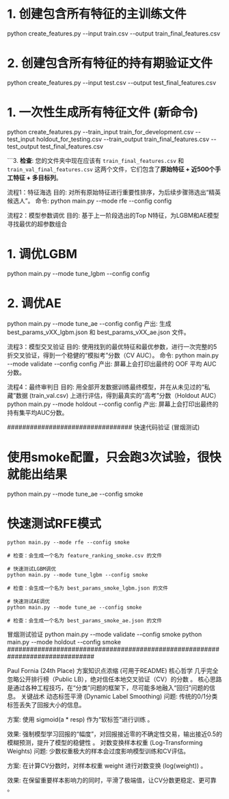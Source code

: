 # 1. 创建包含所有特征的主训练文件
python create_features.py --input train.csv --output train_final_features.csv
# 2. 创建包含所有特征的持有期验证文件
python create_features.py --input test.csv --output test_final_features.csv

# 1. 一次性生成所有特征文件 (新命令)
python create_features.py --train_input train_for_development.csv --test_input holdout_for_testing.csv --train_output train_final_features.csv --test_output test_final_features.csv

```3.  **检查**: 您的文件夹中现在应该有 `train_final_features.csv` 和 `train_val_final_features.csv` 这两个文件，它们包含了**原始特征 + 近500个手工特征 + 多目标列**。

流程1：特征海选
目的: 对所有原始特征进行重要性排序，为后续步骤筛选出“精英候选人”。
命令:
python main.py --mode rfe --config config

流程2：模型参数调优
目的: 基于上一阶段选出的Top N特征，为LGBM和AE模型寻找最优的超参数组合
# 1. 调优LGBM
python main.py --mode tune_lgbm --config config

# 2. 调优AE
python main.py --mode tune_ae --config config
产出: 生成 best_params_vXX_lgbm.json 和 best_params_vXX_ae.json 文件。

流程3：模型交叉验证
目的: 使用找到的最优特征和最优参数，进行一次完整的5折交叉验证，得到一个稳健的“模拟考”分数（CV AUC）。
命令:
python main.py --mode validate --config config
产出: 屏幕上会打印出最终的 OOF 平均 AUC 分数。

流程4：最终审判日
目的: 用全部开发数据训练最终模型，并在从未见过的“私藏”数据 (train_val.csv) 上进行评估，得到最真实的“高考”分数（Holdout AUC）
python main.py --mode holdout --config config
产出: 屏幕上会打印出最终的 持有集平均AUC分数。



#################################
快速代码验证 (冒烟测试)
# 使用smoke配置，只会跑3次试验，很快就能出结果
python main.py --mode tune_ae --config smoke

 # 快速测试RFE模式
    python main.py --mode rfe --config smoke
    
    # 检查：会生成一个名为 feature_ranking_smoke.csv 的文件

    # 快速测试LGBM调优
    python main.py --mode tune_lgbm --config smoke

    # 检查：会生成一个名为 best_params_smoke_lgbm.json 的文件

    # 快速测试AE调优
    python main.py --mode tune_ae --config smoke
    
    # 检查：会生成一个名为 best_params_smoke_ae.json 的文件
冒烟测试验证
python main.py --mode validate --config smoke
python main.py --mode holdout --config smoke
###############################################################################

Paul Fornia (24th Place) 方案知识点浓缩 (可用于README)
核心哲学
几乎完全忽略公开排行榜（Public LB），绝对信任本地交叉验证（CV）的分数 。
核心思路是通过各种工程技巧，在“分类”问题的框架下，尽可能多地融入“回归”问题的信息。
关键战术
动态标签平滑 (Dynamic Label Smoothing)
问题: 传统的0/1分类标签丢失了回报大小的信息。

方案: 使用 sigmoid(a * resp) 作为“软标签”进行训练 。

效果: 强制模型学习回报的“幅度”，对回报接近零的不确定性交易，输出接近0.5的模糊预测，提升了模型的稳健性 。
对数变换样本权重 (Log-Transforming Weights)
问题: 少数权重极大的样本会过度影响模型训练和CV评估。

方案: 在计算CV分数时，对样本权重 weight 进行对数变换 (log(weight)) 。

效果: 在保留重要样本影响力的同时，平滑了极端值，让CV分数更稳定、更可靠 。












